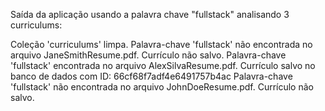 Saída da aplicação usando a palavra chave "fullstack" analisando 3 curriculums:

Coleção 'curriculums' limpa.
Palavra-chave 'fullstack' não encontrada no arquivo JaneSmithResume.pdf. Currículo não salvo.
Palavra-chave 'fullstack' encontrada no arquivo AlexSilvaResume.pdf. Currículo salvo no banco de dados com ID: 66cf68f7adf4e6491757b4ac
Palavra-chave 'fullstack' não encontrada no arquivo JohnDoeResume.pdf. Currículo não salvo.
